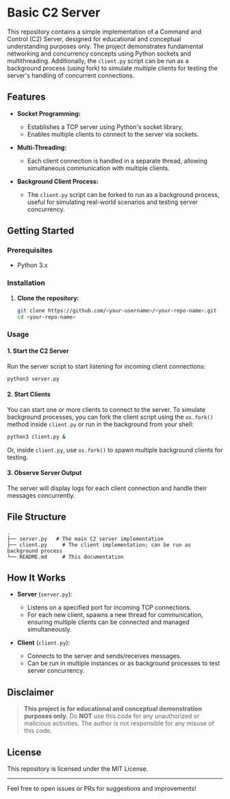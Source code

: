 # Basic C2 Server

This repository contains a simple implementation of a Command and Control (C2) Server, designed for educational and conceptual understanding purposes only. The project demonstrates fundamental networking and concurrency concepts using Python sockets and multithreading. Additionally, the `client.py` script can be run as a background process (using fork) to simulate multiple clients for testing the server's handling of concurrent connections.

## Features

- **Socket Programming:**  
  - Establishes a TCP server using Python's socket library.
  - Enables multiple clients to connect to the server via sockets.

- **Multi-Threading:**  
  - Each client connection is handled in a separate thread, allowing simultaneous communication with multiple clients.

- **Background Client Process:**  
  - The `client.py` script can be forked to run as a background process, useful for simulating real-world scenarios and testing server concurrency.

## Getting Started

### Prerequisites

- Python 3.x

### Installation

1. **Clone the repository:**
   ```bash
   git clone https://github.com/<your-username>/<your-repo-name>.git
   cd <your-repo-name>
   ```

### Usage

#### 1. Start the C2 Server

Run the server script to start listening for incoming client connections:

```bash
python3 server.py
```

#### 2. Start Clients

You can start one or more clients to connect to the server. To simulate background processes, you can fork the client script using the `os.fork()` method inside `client.py` or run in the background from your shell:

```bash
python3 client.py &
```

Or, inside `client.py`, use `os.fork()` to spawn multiple background clients for testing.

#### 3. Observe Server Output

The server will display logs for each client connection and handle their messages concurrently.

## File Structure

```
.
├── server.py   # The main C2 server implementation
├── client.py     # The client implementation; can be run as background process
└── README.md     # This documentation
```

## How It Works

- **Server** (`server.py`):
  - Listens on a specified port for incoming TCP connections.
  - For each new client, spawns a new thread for communication, ensuring multiple clients can be connected and managed simultaneously.

- **Client** (`client.py`):
  - Connects to the server and sends/receives messages.
  - Can be run in multiple instances or as background processes to test server concurrency.

## Disclaimer

> **This project is for educational and conceptual demonstration purposes only.**
> Do **NOT** use this code for any unauthorized or malicious activities. The author is not responsible for any misuse of this code.

## License

This repository is licensed under the MIT License.

---

Feel free to open issues or PRs for suggestions and improvements!
